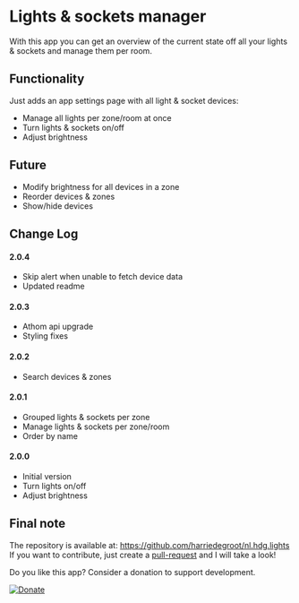 # Lights & sockets manager

With this app you can get an overview of the current state off all your lights & sockets and manage them per room.

## Functionality

Just adds an app settings page with all light & socket devices:
- Manage all lights per zone/room at once
- Turn lights & sockets on/off
- Adjust brightness

## Future
- Modify brightness for all devices in a zone
- Reorder devices & zones
- Show/hide devices
  
## Change Log  
  
#### 2.0.4
- Skip alert when unable to fetch device data  
- Updated readme
  
#### 2.0.3  
- Athom api upgrade
- Styling fixes  
  
#### 2.0.2  
- Search devices & zones  

#### 2.0.1
- Grouped lights & sockets per zone
- Manage lights & sockets per zone/room
- Order by name

#### 2.0.0
- Initial version
- Turn lights on/off
- Adjust brightness


## Final note ##
The repository is available at: https://github.com/harriedegroot/nl.hdg.lights  
If you want to contribute, just create a [pull-request](https://help.github.com/articles/about-pull-requests/) and I will take a look!

Do you like this app? Consider a donation to support development.
 
[![Donate][pp-donate-image]][pp-donate-link]

[pp-donate-link]: https://www.paypal.me/harriedegroot
[pp-donate-image]: https://img.shields.io/badge/Donate-PayPal-green.svg
